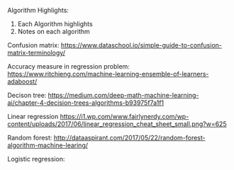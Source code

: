 Algorithm Highlights:

1. Each Algorithm highlights
2. Notes on each algorithm 

Confusion matrix:
https://www.dataschool.io/simple-guide-to-confusion-matrix-terminology/

Accuracy measure in regression problem:
https://www.ritchieng.com/machine-learning-ensemble-of-learners-adaboost/


Decison tree:
https://medium.com/deep-math-machine-learning-ai/chapter-4-decision-trees-algorithms-b93975f7a1f1

Linear regression
https://i1.wp.com/www.fairlynerdy.com/wp-content/uploads/2017/06/linear_regression_cheat_sheet_small.png?w=625

Random forest:
http://dataaspirant.com/2017/05/22/random-forest-algorithm-machine-learing/

Logistic regression:
